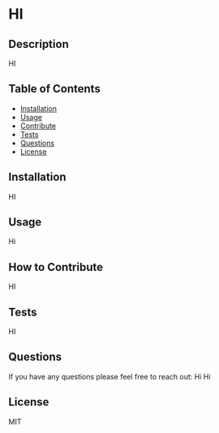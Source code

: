 # HI

  ## Description
  HI
  
  ## Table of Contents
  - [Installation](#installation)
  - [Usage](#usage)
  - [Contribute](#how-to-contribute)
  - [Tests](#tests)
  - [Questions](#questions)
  - [License](#license)
  
  ## Installation
  HI

  ## Usage
  Hi

  ## How to Contribute
  HI

  ## Tests
  HI

  ## Questions
  If you have any questions please feel free to reach out:
  Hi
  Hi

  ## License
  MIT
